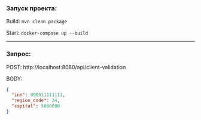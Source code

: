 <h3>Запуск проекта:</h3>

Build: `mvn clean package` 

Start: `docker-compose up --build`

<hr>

<h3>Запрос:</h3>
POST: http://localhost:8080/api/client-validation

BODY:
```json
{
  "inn": 990911111111,
  "region_code": 24,
  "capital": 5000000
}
```